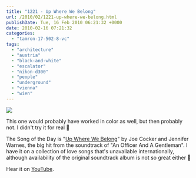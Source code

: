```yaml
---
title: "1221 - Up Where We Belong"
url: /2010/02/1221-up-where-we-belong.html
publishDate: Tue, 16 Feb 2010 06:21:32 +0000
date: 2010-02-16 07:21:32
categories: 
  - "tamron-17-502-8-vc"
tags: 
  - "architecture"
  - "austria"
  - "black-and-white"
  - "escalator"
  - "nikon-d300"
  - "people"
  - "underground"
  - "vienna"
  - "wien"
---
```

<a target="_blank" href="https://d25zfm9zpd7gm5.cloudfront.net/1200x1200/2010/20100215_165804_ps.jpg"><img src="https://d25zfm9zpd7gm5.cloudfront.net/0600x0600/2010/20100215_165804_ps.jpg" /></a>

This one would probably have worked in color as well, but then probably not. I didn't try it for real 🙂

 The Song of the Day is "<a target="_blank" href="http://www.lyricsmode.com/lyrics/j/joe_cocker_jennifer_warnes/up_where_we_belong.html">Up Where We Belong</a>" by Joe Cocker and Jennifer Warnes, the big hit from the soundtrack of "An Officer And A Gentleman". I have it on a collection of love songs that's unavailable internationally, although availability of the original soundtrack album is not so great either 🙂

Hear it on <a target="_blank" href="http://www.youtube.com/watch?v=CFYtpTot7hQ">YouTube</a>.
